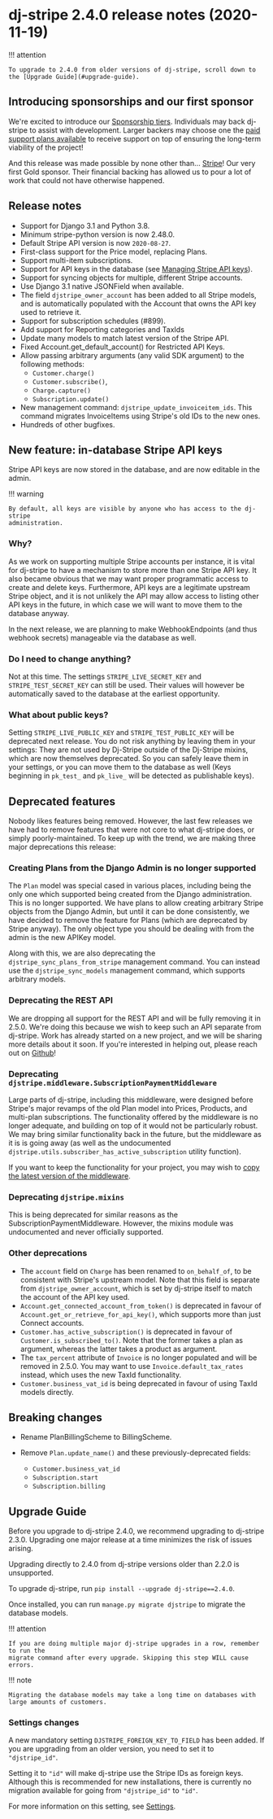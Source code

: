 # dj-stripe 2.4.0 release notes (2020-11-19)

!!! attention

    To upgrade to 2.4.0 from older versions of dj-stripe, scroll down to the [Upgrade Guide](#upgrade-guide).

## Introducing sponsorships and our first sponsor

We're excited to introduce our [Sponsorship
tiers](https://github.com/sponsors/dj-stripe). Individuals may back dj-stripe to assist
with development. Larger backers may choose one the [paid support plans
available](../project/support.md#support_plans) to receive support on top of ensuring the long-term
viability of the project!

And this release was made possible by none other than… [Stripe](https://stripe.com)! Our
very first Gold sponsor. Their financial backing has allowed us to pour a lot of work
that could not have otherwise happened.

## Release notes

-   Support for Django 3.1 and Python 3.8.
-   Minimum stripe-python version is now 2.48.0.
-   Default Stripe API version is now `2020-08-27`.
-   First-class support for the Price model, replacing Plans.
-   Support multi-item subscriptions.
-   Support for API keys in the database (see [Managing Stripe API
    keys](../api_keys.md#managing_stripe_api_keys)).
-   Support for syncing objects for multiple, different Stripe accounts.
-   Use Django 3.1 native JSONField when available.
-   The field `djstripe_owner_account` has been added to all Stripe models, and is
    automatically populated with the Account that owns the API key used to retrieve it.
-   Support for subscription schedules (#899).
-   Add support for Reporting categories and TaxIds
-   Update many models to match latest version of the Stripe API.
-   Fixed Account.get_default_account() for Restricted API Keys.
-   Allow passing arbitrary arguments (any valid SDK argument) to the following methods:
    -   `Customer.charge()`
    -   `Customer.subscribe()`,
    -   `Charge.capture()`
    -   `Subscription.update()`
-   New management command: `djstripe_update_invoiceitem_ids`. This command migrates
    InvoiceItems using Stripe's old IDs to the new ones.
-   Hundreds of other bugfixes.

## New feature: in-database Stripe API keys

Stripe API keys are now stored in the database, and are now editable in the admin.

!!! warning

    By default, all keys are visible by anyone who has access to the dj-stripe
    administration.

### Why?

As we work on supporting multiple Stripe accounts per instance, it is vital for
dj-stripe to have a mechanism to store more than one Stripe API key. It also became
obvious that we may want proper programmatic access to create and delete keys.
Furthermore, API keys are a legitimate upstream Stripe object, and it is not unlikely
the API may allow access to listing other API keys in the future, in which case we will
want to move them to the database anyway.

In the next release, we are planning to make WebhookEndpoints (and thus webhook secrets)
manageable via the database as well.

### Do I need to change anything?

Not at this time. The settings `STRIPE_LIVE_SECRET_KEY` and `STRIPE_TEST_SECRET_KEY` can
still be used. Their values will however be automatically saved to the database at the
earliest opportunity.

### What about public keys?

Setting `STRIPE_LIVE_PUBLIC_KEY` and `STRIPE_TEST_PUBLIC_KEY` will be deprecated next
release. You do not risk anything by leaving them in your settings: They are not used by
Dj-Stripe outside of the Dj-Stripe mixins, which are now themselves deprecated. So you
can safely leave them in your settings, or you can move them to the database as well
(Keys beginning in `pk_test_` and `pk_live_` will be detected as publishable keys).

## Deprecated features

Nobody likes features being removed. However, the last few releases we have had to
remove features that were not core to what dj-stripe does, or simply poorly-maintained.
To keep up with the trend, we are making three major deprecations this release:

### Creating Plans from the Django Admin is no longer supported

The `Plan` model was special cased in various places, including being the only one which
supported being created from the Django administration. This is no longer supported. We
have plans to allow creating arbitrary Stripe objects from the Django Admin, but until
it can be done consistently, we have decided to remove the feature for Plans (which are
deprecated by Stripe anyway). The only object type you should be dealing with from the
admin is the new APIKey model.

Along with this, we are also deprecating the `djstripe_sync_plans_from_stripe`
management command. You can instead use the `djstripe_sync_models` management command,
which supports arbitrary models.

### Deprecating the REST API

We are dropping all support for the REST API and will be fully removing it in 2.5.0.
We're doing this because we wish to keep such an API separate from dj-stripe. Work has
already started on a new project, and we will be sharing more details about it soon. If
you're interested in helping out, please reach out on
[Github](https://github.com/dj-stripe/dj-stripe/issues/new)!

### Deprecating `djstripe.middleware.SubscriptionPaymentMiddleware`

Large parts of dj-stripe, including this middleware, were designed before Stripe's major
revamps of the old Plan model into Prices, Products, and multi-plan subscriptions. The
functionality offered by the middleware is no longer adequate, and building on top of it
would not be particularly robust. We may bring similar functionality back in the future,
but the middleware as it is is going away (as well as the undocumented
`djstripe.utils.subscriber_has_active_subscription` utility function).

If you want to keep the functionality for your project, you may wish to [copy the latest
version of the
middleware](https://github.com/dj-stripe/dj-stripe/blob/2.4.0/djstripe/middleware.py).

### Deprecating `djstripe.mixins`

This is being deprecated for similar reasons as the SubscriptionPaymentMiddleware.
However, the mixins module was undocumented and never officially supported.

### Other deprecations

-   The `account` field on `Charge` has been renamed to `on_behalf_of`, to be consistent
    with Stripe's upstream model. Note that this field is separate from
    `djstripe_owner_account`, which is set by dj-stripe itself to match the account of
    the API key used.
-   `Account.get_connected_account_from_token()` is deprecated in favour of
    `Account.get_or_retrieve_for_api_key()`, which supports more than just Connect
    accounts.
-   `Customer.has_active_subscription()` is deprecated in favour of
    `Customer.is_subscribed_to()`. Note that the former takes a plan as argument,
    whereas the latter takes a product as argument.
-   The `tax_percent` attribute of `Invoice` is no longer populated and will be removed
    in 2.5.0. You may want to use `Invoice.default_tax_rates` instead, which uses the
    new TaxId functionality.
-   `Customer.business_vat_id` is being deprecated in favour of using TaxId models
    directly.

## Breaking changes

-   Rename PlanBillingScheme to BillingScheme.
-   Remove `Plan.update_name()` and these previously-deprecated fields:

    -   `Customer.business_vat_id`
    -   `Subscription.start`
    -   `Subscription.billing`

## Upgrade Guide

Before you upgrade to dj-stripe 2.4.0, we recommend upgrading to dj-stripe 2.3.0.
Upgrading one major release at a time minimizes the risk of issues arising.

Upgrading directly to 2.4.0 from dj-stripe versions older than 2.2.0 is unsupported.

To upgrade dj-stripe, run `pip install --upgrade dj-stripe==2.4.0`.

Once installed, you can run `manage.py migrate djstripe` to migrate the database models.

!!! attention

    If you are doing multiple major dj-stripe upgrades in a row, remember to run the
    migrate command after every upgrade. Skipping this step WILL cause errors.

!!! note

    Migrating the database models may take a long time on databases with large amounts of customers.

### Settings changes

A new mandatory setting `DJSTRIPE_FOREIGN_KEY_TO_FIELD` has been added. If you are
upgrading from an older version, you need to set it to `"djstripe_id"`.

Setting it to `"id"` will make dj-stripe use the Stripe IDs as foreign keys. Although
this is recommended for new installations, there is currently no migration available for
going from `"djstripe_id"` to `"id"`.

For more information on this setting, see
[Settings](../reference/settings.md#djstripe_foreign_key_to_field).
